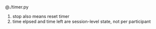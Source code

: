 @./timer.py

1. stop also means reset timer
2. time elpsed and time left are session-level state, not per participant

